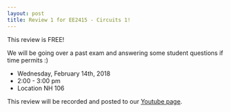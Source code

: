 ```yaml
---
layout: post
title: Review 1 for EE2415 - Circuits 1!
---
```

This review is FREE! 

We will be going over a past exam and answering some student questions if time permits :)

- Wednesday, February 14th, 2018
- 2:00 - 3:00 pm
- Location NH 106

This review will be recorded and posted to our [Youtube page](https://www.youtube.com/channel/UCV0OmOABl9S8e4QHvtNHLow).
